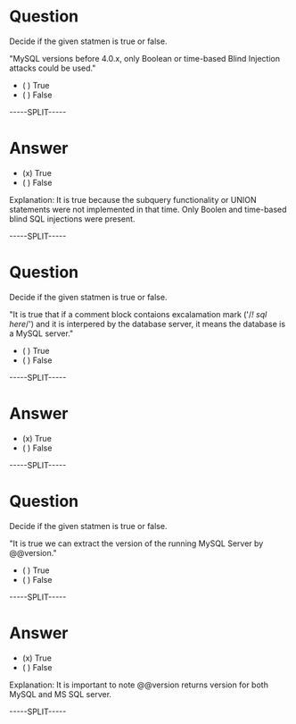 
# Question

Decide if the given statmen is true or false.

"MySQL versions before 4.0.x, only Boolean or time-based Blind Injection attacks could be used."

* ( ) True
* ( ) False

-----SPLIT-----

# Answer

* (x) True
* ( ) False

Explanation: It is true because the subquery functionality or UNION statements were not implemented in that time. Only Boolen and time-based blind SQL injections were present.

-----SPLIT-----


# Question

Decide if the given statmen is true or false.

"It is true that if a comment block contaions excalamation mark ('/*! sql here*/') and it is interpered by the database server, it means the database is a MySQL server."

* ( ) True
* ( ) False

-----SPLIT-----

# Answer

* (x) True
* ( ) False

-----SPLIT-----


# Question

Decide if the given statmen is true or false.

"It is true we can extract the version of the running MySQL Server by @@version."

* ( ) True
* ( ) False

-----SPLIT-----

# Answer

* (x) True
* ( ) False

Explanation: It is important to note @@version returns version for both MySQL and MS SQL server.

-----SPLIT-----